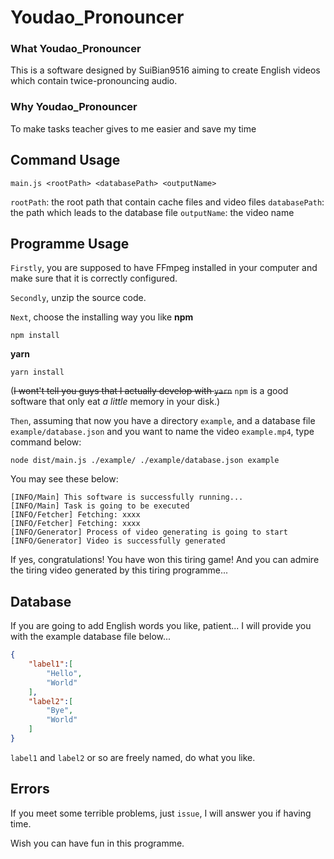 # Youdao_Pronouncer

### What Youdao_Pronouncer
This is a software designed by SuiBian9516 aiming to create English videos which contain twice-pronouncing audio.

### Why Youdao_Pronouncer
To make tasks teacher gives to me easier and save my time

## Command Usage
```shell
main.js <rootPath> <databasePath> <outputName>
```
`rootPath`: the root path that contain cache files and video files
`databasePath`: the path which leads to the database file
`outputName`: the video name

## Programme Usage
`Firstly`, you are supposed to have FFmpeg installed in your computer and make sure that it is correctly configured.

`Secondly`, unzip the source code.

`Next`, choose the installing way you like
**npm**
```shell
npm install
```
**yarn**
```shell
yarn install
```
(~~I wont't tell you guys that I actually develop with `yarn`~~ `npm` is a good software that only eat *a little* memory in your disk.)

`Then`, assuming that now you have a directory `example`, and a database file `example/database.json` and you want to name the video `example.mp4`, type command below:
```shell
node dist/main.js ./example/ ./example/database.json example
```
You may see these below:
```
[INFO/Main] This software is successfully running...
[INFO/Main] Task is going to be executed
[INFO/Fetcher] Fetching: xxxx
[INFO/Fetcher] Fetching: xxxx
[INFO/Generator] Process of video generating is going to start
[INFO/Generator] Video is successfully generated
```
If yes, congratulations! You have won this tiring game! And you can admire the tiring video generated by this tiring programme...


## Database
If you are going to add English words you like, patient...
I will provide you with the example database file below...
```json
{
    "label1":[
        "Hello",
        "World"
    ],
    "label2":[
        "Bye",
        "World"
    ]
}
```
`label1` and `label2` or so are freely named, do what you like.

## Errors
If you meet some terrible problems, just `issue`, I will answer you if having time.

Wish you can have fun in this programme.